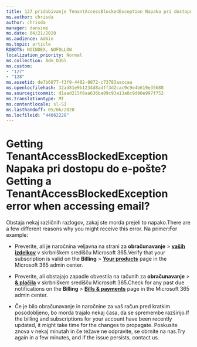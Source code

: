 ```yaml
---
title: 127 pridobivanje TenantAccessBlockedException Napaka pri dostopu do e-pošte?
ms.author: chrisda
author: chrisda
manager: dansimp
ms.date: 04/21/2020
ms.audience: Admin
ms.topic: article
ROBOTS: NOINDEX, NOFOLLOW
localization_priority: Normal
ms.collection: Adm_O365
ms.custom:
- "127"
- "128"
ms.assetid: de7b6877-f3f9-4402-8072-c73783aaccaa
ms.openlocfilehash: 32ad81e9b1234d8adff3d2cac9c9e4b619e35688
ms.sourcegitcommit: d1aad215f8aa636ba89c93a13a0c9d90e997f752
ms.translationtype: MT
ms.contentlocale: sl-SI
ms.lasthandoff: 05/06/2020
ms.locfileid: "44062228"
---
```

# <a name="getting-a-tenantaccessblockedexception-error-when-accessing-email"></a><span data-ttu-id="f68a3-102">Getting TenantAccessBlockedException Napaka pri dostopu do e-pošte?</span><span class="sxs-lookup"><span data-stu-id="f68a3-102">Getting a TenantAccessBlockedException error when accessing email?</span></span>

<span data-ttu-id="f68a3-103">Obstaja nekaj različnih razlogov, zakaj ste morda prejeli to napako.</span><span class="sxs-lookup"><span data-stu-id="f68a3-103">There are a few different reasons why you might receive this error.</span></span> <span data-ttu-id="f68a3-104">Na primer:</span><span class="sxs-lookup"><span data-stu-id="f68a3-104">For example:</span></span>

- <span data-ttu-id="f68a3-105">Preverite, ali je naročnina veljavna na strani za **obračunavanje** \> **[vaših izdelkov](https://portal.office.com/adminportal/home#/subscriptions)** v skrbniškem središču Microsoft 365.</span><span class="sxs-lookup"><span data-stu-id="f68a3-105">Verify that your subscription is valid on the **Billing** \> **[Your products](https://portal.office.com/adminportal/home#/subscriptions)** page in the Microsoft 365 admin center.</span></span>

- <span data-ttu-id="f68a3-106">Preverite, ali obstajajo zapadle obvestila na računih za **obračunavanje** \> **[& plačila](https://portal.office.com/adminportal/home#/billoverview)** v skrbniškem središču Microsoft 365.</span><span class="sxs-lookup"><span data-stu-id="f68a3-106">Check for any past due notifications on the **Billing** \> **[Bills & payments](https://portal.office.com/adminportal/home#/billoverview)** page in the Microsoft 365 admin center.</span></span>

- <span data-ttu-id="f68a3-107">Če je bilo obračunavanje in naročnine za vaš račun pred kratkim posodobljeno, bo morda trajalo nekaj časa, da se spremembe razširijo.</span><span class="sxs-lookup"><span data-stu-id="f68a3-107">If the billing and subscriptions for your account have been recently updated, it might take time for the changes to propagate.</span></span> <span data-ttu-id="f68a3-108">Poskusite znova v nekaj minutah in če težave ne odpravite, se obrnite na nas.</span><span class="sxs-lookup"><span data-stu-id="f68a3-108">Try again in a few minutes, and if the issue persists, contact us.</span></span>
